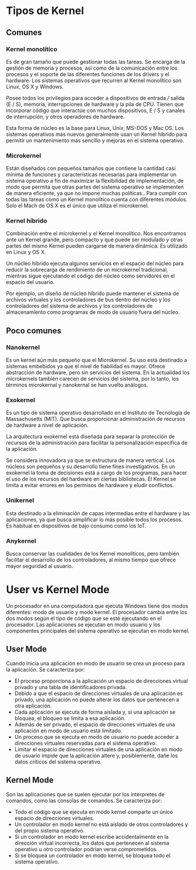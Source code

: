 # Tipos de Kernel
## Comunes
### Kernel monolítico
  Es de gran tamaño que puede gestionar todas las tareas. Se encarga de la gestión de memoria y procesos, así como de la comunicación entre los procesos y el soporte de las diferentes funciones de los drivers y el hardware. Los sistemas operativos que recurren al Kernel monolítico son Linux, OS X y Windows.

  Posee todos los privilegios para acceder a dispositivos de entrada / salida (E / S), memoria, interrupciones de hardware y la pila de CPU. Tienen que incorporar código que interactúe con muchos dispositivos, E / S y canales de interrupción, y otros operadores de hardware. 

  Esta forma de núcleo es la base para Linux, Unix, MS-DOS y Mac OS. Los sistemas operativos más nuevos generalmente usan un Kernel híbrido para permitir un mantenimiento más sencillo y mejoras en el sistema operativo.

### Microkernel
Están diseñados con pequeños tamaños que contiene la cantidad casi mínima de funciones y características necesarias para implementar un sistema operativo a fin de maximizar la flexibilidad de implementación, de modo que permita que otras partes del sistema operativo se implementen de manera eficiente, ya que no impone muchas políticas.. Para cumplir con todas las tareas como un Kernel monolítico cuenta con diferentes módulos. Solo el Mach de OS X es el único que utiliza el microkernel.

### Kernel híbrido
Combinación entre el microkernel y el Kernel monolítico. Nos encontramos ante un Kernel grande, pero compacto y que puede ser modulado y otras partes del mismo Kernel pueden cargarse de manera dinámica. Es utilizado en Linux y OS X.

Un núcleo híbrido ejecuta algunos servicios en el espacio del núcleo para reducir la sobrecarga de rendimiento de un microkernel tradicional, mientras sigue ejecutando el código del núcleo como servidores en el espacio del usuario.

Por ejemplo, un diseño de núcleo híbrido puede mantener el sistema de archivos virtuales y los controladores de bus dentro del núcleo y los controladores del sistema de archivos y los controladores de almacenamiento como programas de modo de usuario fuera del núcleo. 

## Poco comunes
### Nanokernel
Es un kernel aún más pequeño que el Microkernel. Su uso está destinado a sistemas embebidos ya que el nivel de fiabilidad es mayor. Ofrece abstracción de hardware, pero sin servicios del sistema. En la actualidad los microkernels también carecen de servicios del sistema, por lo tanto, los términos microkernal y nanokernal se han vuelto análogos. 

### Exokernel
Es un tipo de sistema operativo desarrollado en el Instituto de Tecnología de Massachusetts (MIT). Que busca proporcionar administración de recursos de hardware a nivel de aplicación.

La arquitectura exokernel está diseñada para separar la protección de recursos de la administración para facilitar la personalización específica de la aplicación.

Se considera innovadora ya que se estructura de manera vertical. Los núcleos son pequeños y su desarrollo tiene fines investigativos. En un exokernel la toma de decisiones está a cargo de los programas, para hacer el uso de los recursos del hardware en ciertas bibliotecas. El Kernel se limita a evitar errores en los permisos de hardware y eludir conflictos.

### Unikernel
Esta destinado a la eliminación de capas intermedias entre el hardware y las aplicaciones, ya que busca simplificar lo más posible todos los procesos. Es habitual en dispositivos de bajo consumo como los IoT.

### Anykernel
Busca conservar las cualidades de los Kernel monolíticos, pero también facilitar el desarrollo de los controladores, al mismo tiempo que ofrece mayor seguridad al usuario.

# User vs Kernel Mode

Un procesador en una computadora que ejecuta Windows tiene dos modos diferentes: modo de usuario y modo kernel. El procesador cambia entre los dos modos según el tipo de código que se esté ejecutando en el procesador. Las aplicaciones se ejecutan en modo usuario y los componentes principales del sistema operativo se ejecutan en modo kernel.

## User Mode
Cuando inicia una aplicación en modo de usuario se crea un proceso para la aplicación. Se caracteriza por:

- El proceso proporciona a la aplicación un espacio de direcciones virtual privado y una tabla de identificadores privada.
- Debido a que el espacio de direcciones virtuales de una aplicación es privado, una aplicación no puede alterar los datos que pertenecen a otra aplicación.
- Cada aplicación se ejecuta de forma aislada y, si una aplicación se bloquea, el bloqueo se limita a esa aplicación. 
- Además de ser privado, el espacio de direcciones virtuales de una aplicación en modo de usuario está limitado.
- Un proceso que se ejecuta en modo de usuario no puede acceder a direcciones virtuales reservadas para el sistema operativo.
- Limitar el espacio de direcciones virtuales de una aplicación en modo de usuario impide que la aplicación altere y, posiblemente, dañe los datos críticos del sistema operativo.

## Kernel Mode
Son las aplicaciones que se suelen ejecutar por los interpretes de comandos, como las consolas de comandos. Se caracteriza por:

- Todo el código que se ejecuta en modo kernel comparte un único espacio de direcciones virtuales.
- Un controlador en modo kernel no está aislado de otros controladores y del propio sistema operativo.
- Si un controlador en modo kernel escribe accidentalmente en la dirección virtual incorrecta, los datos que pertenecen al sistema operativo u otro controlador podrían verse comprometidos.
- Si se bloquea un controlador en modo kernel, se bloquea todo el sistema operativo.